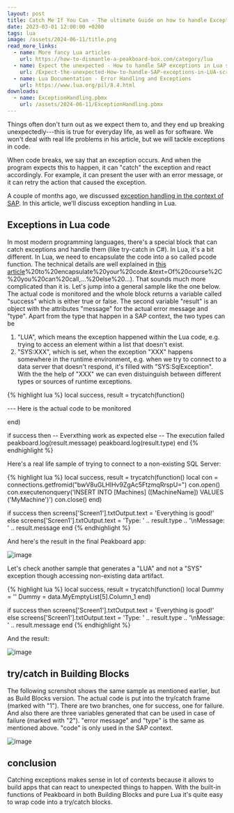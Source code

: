 ```yaml
---
layout: post
title: Catch Me If You Can - The ultimate Guide on how to handle Exceptions in Lua
date: 2023-03-01 12:00:00 +0200
tags: lua
image: /assets/2024-06-11/title.png
read_more_links:
  - name: More fancy Lua articles
    url: https://how-to-dismantle-a-peakboard-box.com/category/lua
  - name: Expect the unexpected - How to handle SAP exceptions in Lua scripting
    url: /Expect-the-unexpected-How-to-handle-SAP-exceptions-in-LUA-scripting.html
  - name: Lua Documentation - Error Handling and Exceptions
    url: https://www.lua.org/pil/8.4.html
downloads:
  - name: ExceptionHandling.pbmx
    url: /assets/2024-06-11/ExceptionHandling.pbmx
---
```

Things often don't turn out as we expect them to, and they end up breaking unexpectedly---this is true for everyday life, as well as for software. We won't deal with real life problems in his article, but we will tackle exceptions in code.

When code breaks, we say that an exception occurs. And when the program expects this to happen, it can "catch" the exception and react accordingly. For example, it can present the user with an error message, or it can retry the action that caused the exception.

A couple of months ago, we discussed [exception handling in the context of SAP](/Expect-the-unexpected-How-to-handle-SAP-exceptions-in-LUA-scripting.html). In this article, we'll discuss exception handling in Lua.

## Exceptions in Lua code

In most modern programming languages, there's a special block that can catch exceptions and handle them (like try-catch in C#). In Lua, it's a bit different. In Lua, we need to encapsulate the code into a so called pcode function. The technical details are well explained in [this article](https://www.lua.org/pil/8.4.html#:~:text=If%20you%20need%20to%20handle,call)%20to%20encapsulate%20your%20code.&text=Of%20course%2C%20you%20can%20call,...%20else%20...). That sounds much more complicated than it is. Let's jump into a general sample like the one below. The actual code is monitored and the whole block returns a variable called "success" which is either true or false. The second variable "result" is an object with the attributes "message" for the actual error message and "type". Apart from the type that happen in a SAP context, the two types can be

1. "LUA", which means the exception happened within the Lua code, e.g. trying to access an element within a list that doesn't exist.
2. "SYS:XXX", which is set, when the exception "XXX" happens somewhere in the runtime environment, e.g. when we try to connect to a data server that doesn't respond, it's filled with "SYS:SqlException". With the the help of "XXX" we can even distuinguish between different types or sources of runtime exceptions.

{% highlight lua %}
local success, result = trycatch(function()

--- Here is the actual code to be monitored

end)

if success then
  -- Everxthing work as expected
else
   -- The execution failed 
   peakboard.log(result.message)
   peakboard.log(result.type)
end
{% endhighlight %}

Here's a real life sample of trying to connect to a non-existing SQL Server:

{% highlight lua %}
local success, result = trycatch(function()
      local con = connections.getfromid("bwV8uGLHlHv9ZgAc5FtzmqRrspU=")
      con.open()
      con.executenonquery('INSERT INTO [Machines] ([MachineName]) VALUES (\'MyMachine\')')
      con.close()
end)

if success then
   screens['Screen1'].txtOutput.text = 'Everything is good!'
else
   screens['Screen1'].txtOutput.text = 'Type: ' .. result.type .. '\nMessage: ' .. result.message
end
{% endhighlight %}

And here's the result in the final Peakboard app:

![image](/assets/2024-06-11/010.png)

Let's check another sample that generates a "LUA" and not a "SYS" exception though accessing non-existing data artifact.

{% highlight lua %}
local success, result = trycatch(function()
      local Dummy = ''
      Dummy = data.MyEmptyList[5].Column_1
end)

if success then
   screens['Screen1'].txtOutput.text = 'Everything is good!'
else
   screens['Screen1'].txtOutput.text = 'Type: ' .. result.type .. '\nMessage: ' .. result.message
end
{% endhighlight %}

And the result:

![image](/assets/2024-06-11/020.png)

## try/catch in Building Blocks

The following screnshot shows the same sample as mentioned earlier, but as Build Blocks version. The actual code is put into the try/catch frame (marked with "1"). There are two branches, one for success, one for failure. And also there are three variables generated that can be used in case of failure (marked with "2"). "error message" and "type" is the same as mentioned above. "code" is only used in the SAP context.

![image](/assets/2024-06-11/030.png)

## conclusion

Catching exceptions makes sense in lot of contexts because it allows to build apps that can react to unexpected things to happen. With the built-in functions of Peakboard in both Building Blocks and pure Lua it's quite easy to wrap code into a try/catch blocks.


